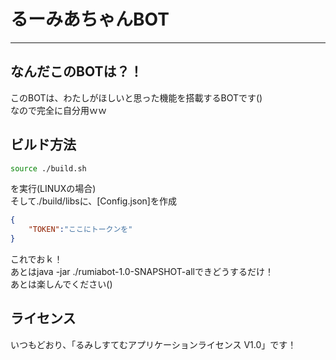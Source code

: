 # るーみあちゃんBOT
___
## なんだこのBOTは？！
このBOTは、わたしがほしいと思った機能を搭載するBOTです()<BR>
なので完全に自分用ｗｗ<BR>
## ビルド方法
```sh
source ./build.sh
```
を実行(LINUXの場合)<BR>
そして./build/libsに、[Config.json]を作成<BR>
```json
{
	"TOKEN":"ここにトークンを"
}
```
これでおｋ！<BR>
あとはjava -jar ./rumiabot-1.0-SNAPSHOT-allできどうするだけ！<BR>
あとは楽しんでください()<BR>
## ライセンス
いつもどおり、「るみしすてむアプリケーションライセンス V1.0」です！